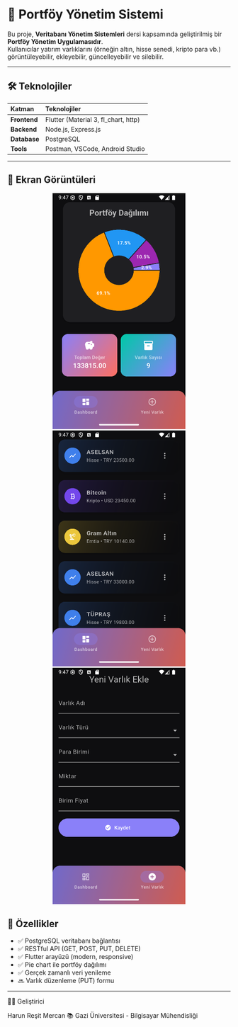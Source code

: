 # 💼 Portföy Yönetim Sistemi

Bu proje, **Veritabanı Yönetim Sistemleri** dersi kapsamında geliştirilmiş bir **Portföy Yönetim Uygulamasıdır**.  
Kullanıcılar yatırım varlıklarını (örneğin altın, hisse senedi, kripto para vb.) görüntüleyebilir, ekleyebilir, güncelleyebilir ve silebilir.

---

## 🛠️ Teknolojiler

| Katman       | Teknolojiler                         |
| :----------- | :----------------------------------- |
| **Frontend** | Flutter (Material 3, fl_chart, http) |
| **Backend**  | Node.js, Express.js                  |
| **Database** | PostgreSQL                           |
| **Tools**    | Postman, VSCode, Android Studio      |

---

## 📸 Ekran Görüntüleri

<p align="center">
  <img src="flutter/assets/4.0/1.png" alt="Ekran 1" width="300"/>
  <img src="flutter/assets/4.0/2.png" alt="Ekran 2" width="300"/>
  <img src="flutter/assets/4.0/3.png" alt="Ekran 3" width="300"/>
  
</p>

## 🧩 Özellikler

- ✅ PostgreSQL veritabanı bağlantısı
- ✅ RESTful API (GET, POST, PUT, DELETE)
- ✅ Flutter arayüzü (modern, responsive)
- ✅ Pie chart ile portföy dağılımı
- ✅ Gerçek zamanlı veri yenileme
- 🔜 Varlık düzenleme (PUT) formu

---

👨‍💻 Geliştirici

Harun Reşit Mercan
📚 Gazi Üniversitesi - Bilgisayar Mühendisliği
